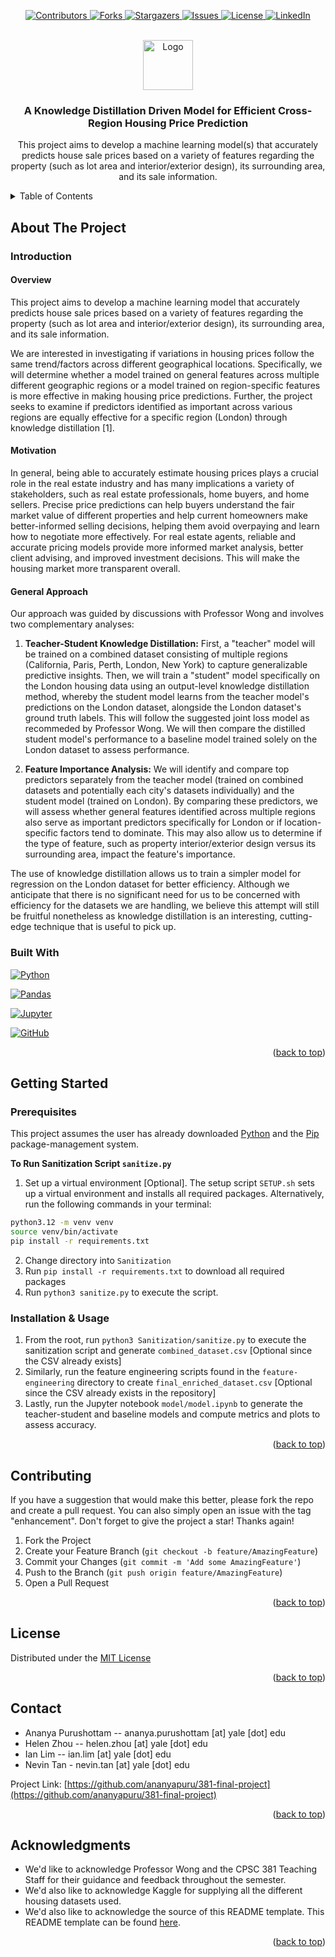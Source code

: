 <p align="center">
  <a href="https://github.com/ananyapuru/381-final-project/graphs/contributors">
    <img src="https://img.shields.io/github/contributors/ananyapuru/381-final-project?style=for-the-badge" alt="Contributors">
  </a>
  <a href="https://github.com/ananyapuru/381-final-project/network/members">
    <img src="https://img.shields.io/github/forks/ananyapuru/381-final-project?style=for-the-badge" alt="Forks">
  </a>
  <a href="https://github.com/ananyapuru/381-final-project/stargazers">
    <img src="https://img.shields.io/github/stars/ananyapuru/381-final-project?style=for-the-badge" alt="Stargazers">
  </a>
  <a href="https://github.com/ananyapuru/381-final-project/issues">
    <img src="https://img.shields.io/github/issues/ananyapuru/381-final-project?style=for-the-badge" alt="Issues">
  </a>
  <a href="https://github.com/ananyapuru/381-final-project/blob/main/LICENSE">
    <img src="https://img.shields.io/github/license/ananyapuru/381-final-project?style=for-the-badge" alt="License">
  </a>
  <a href="https://linkedin.com/in/ananya-purushottam">
    <img src="https://img.shields.io/badge/LinkedIn-blue?style=for-the-badge&logo=linkedin&logoColor=white" alt="LinkedIn">
  </a>
</p>

<!-- PROJECT LOGO -->
<br />
<div align="center">
  <a href="https://github.com/ananyapuru/381-final-project/">
    <img src="https://cdn-icons-png.flaticon.com/512/8637/8637099.png" alt="Logo" width="80" height="80">
  </a>

<h3 align="center">A Knowledge Distillation Driven Model for Efficient Cross-Region Housing Price Prediction</h3>

  <p align="center">
    This project aims to develop a machine learning model(s) that accurately predicts house sale prices based on a variety of features regarding the property (such as lot area and interior/exterior design), its surrounding area, and its sale information.
    <br />
  </p>
</div>



<!-- TABLE OF CONTENTS -->
<details>
  <summary>Table of Contents</summary>
  <ol>
    <li>
      <a href="#about-the-project">About The Project</a>
      <ul>
        <li><a href="#built-with">Built With</a></li>
      </ul>
    </li>
    <li>
      <a href="#getting-started">Getting Started</a>
      <ul>
        <li><a href="#prerequisites">Prerequisites</a></li>
        <li><a href="#installation">Installation</a></li>
      </ul>
    </li>
    <li><a href="#usage">Usage</a></li>
    <li><a href="#contributing">Contributing</a></li>
    <li><a href="#license">License</a></li>
    <li><a href="#contact">Contact</a></li>
    <li><a href="#acknowledgments">Acknowledgments</a></li>
  </ol>
</details>



<!-- ABOUT THE PROJECT -->
## About The Project

### Introduction

#### Overview
This project aims to develop a machine learning model that accurately predicts house sale prices based on a variety of features regarding the property (such as lot area and interior/exterior design), its surrounding area, and its sale information.

We are interested in investigating if variations in housing prices follow the same trend/factors across different geographical locations. Specifically, we will determine whether a model trained on general features across multiple different geographic regions or a model trained on region-specific features is more effective in making housing price predictions. Further, the project seeks to examine if predictors identified as important across various regions are equally effective for a specific region (London) through knowledge distillation [1].

#### Motivation
In general, being able to accurately estimate housing prices plays a crucial role in the real estate industry and has many implications a variety of stakeholders, such as real estate professionals, home buyers, and home sellers. Precise price predictions can help buyers understand the fair market value of different properties and help current homeowners make better-informed selling decisions, helping them avoid overpaying and learn how to negotiate more effectively. For real estate agents, reliable and accurate pricing models provide more informed market analysis, better client advising, and improved investment decisions. This will make the housing market more transparent overall.

#### General Approach
Our approach was guided by discussions with Professor Wong and involves two complementary analyses:

1. **Teacher-Student Knowledge Distillation:**
First, a "teacher" model will be trained on a combined dataset consisting of multiple regions (California, Paris, Perth, London, New York) to capture generalizable predictive insights. Then, we will train a "student" model specifically on the London housing data using an output-level knowledge distillation method, whereby the student model learns from the teacher model's predictions on the London dataset, alongside the London dataset's ground truth labels. This will follow the suggested joint loss model as recommeded by Professor Wong. We will then compare the distilled student model's performance to a baseline model trained solely on the London dataset to assess performance.

2. **Feature Importance Analysis:**
We will identify and compare top predictors separately from the teacher model (trained on combined datasets and potentially each city's datasets individually) and the student model (trained on London). By comparing these predictors, we will assess whether general features identified across multiple regions also serve as important predictors specifically for London or if location-specific factors tend to dominate. This may also allow us to determine if the type of feature, such as property interior/exterior design versus its surrounding area, impact the feature's importance.

The use of knowledge distillation allows us to train a simpler model for regression on the London dataset for better efficiency. Although we anticipate that there is no significant need for us to be concerned with efficiency for the datasets we are handling, we believe this attempt will still be fruitful nonetheless as knowledge distillation is an interesting, cutting-edge technique that is useful to pick up.


### Built With

[![Python][Python-badge]][Python-url]

[![Pandas][Pandas-badge]][Pandas-url]

[![Jupyter][Jupyter-badge]][Jupyter-url]

[![GitHub][GitHub-badge]][GitHub-url]


<p align="right">(<a href="#readme-top">back to top</a>)</p>



<!-- GETTING STARTED -->
## Getting Started

### Prerequisites
This project assumes the user has already downloaded [Python](https://www.python.org/downloads/) and the [Pip](https://pip.pypa.io/en/stable/installation/) package-management system.

**To Run Sanitization Script `sanitize.py`**
1. Set up a virtual environment [Optional]. The setup script `SETUP.sh` sets up a virtual environment and installs all required packages. Alternatively, run the following commands in your terminal:
```sh
python3.12 -m venv venv
source venv/bin/activate
pip install -r requirements.txt
```
2. Change directory into `Sanitization`
3. Run `pip install -r requirements.txt` to download all required packages
4. Run `python3 sanitize.py` to execute the script.


### Installation & Usage 

1. From the root, run `python3 Sanitization/sanitize.py` to execute the sanitization script and generate `combined_dataset.csv` [Optional since the CSV already exists]
2. Similarly, run the feature engineering scripts found in the `feature-engineering` directory to create `final_enriched_dataset.csv` [Optional since the CSV already exists in the repository]
3. Lastly, run the Jupyter notebook `model/model.ipynb` to generate the teacher-student and baseline models and compute metrics and plots to assess accuracy.

<p align="right">(<a href="#readme-top">back to top</a>)</p>


<!-- CONTRIBUTING -->
## Contributing

If you have a suggestion that would make this better, please fork the repo and create a pull request. You can also simply open an issue with the tag "enhancement".
Don't forget to give the project a star! Thanks again!

1. Fork the Project
2. Create your Feature Branch (`git checkout -b feature/AmazingFeature`)
3. Commit your Changes (`git commit -m 'Add some AmazingFeature'`)
4. Push to the Branch (`git push origin feature/AmazingFeature`)
5. Open a Pull Request

<p align="right">(<a href="#readme-top">back to top</a>)</p>


<!-- LICENSE -->
## License

Distributed under the [MIT License](https://opensource.org/license/mit)

<p align="right">(<a href="#readme-top">back to top</a>)</p>



<!-- CONTACT -->
## Contact
- Ananya Purushottam -- ananya.purushottam [at] yale [dot] edu
- Helen Zhou -- helen.zhou [at] yale [dot] edu
- Ian Lim -- ian.lim [at] yale [dot] edu
- Nevin Tan - nevin.tan [at] yale [dot] edu

Project Link: [https://github.com/ananyapuru/381-final-project](https://github.com/ananyapuru/381-final-project)

<p align="right">(<a href="#readme-top">back to top</a>)</p>


<!-- ACKNOWLEDGMENTS -->
## Acknowledgments

* We'd like to acknowledge Professor Wong and the CPSC 381 Teaching Staff for their guidance and feedback throughout the semester.
* We'd also like to acknowledge Kaggle for supplying all the different housing datasets used.
* We'd also like to acknowledge the source of this README template. This README template can be found [here](https://github.com/othneildrew/Best-README-Template/tree/main).

<p align="right">(<a href="#readme-top">back to top</a>)</p>


<!-- MARKDOWN LINKS & IMAGES -->
<!-- https://www.markdownguide.org/basic-syntax/#reference-style-links -->
[contributors-shield]: https://img.shields.io/github/contributors/ananyapuru/381-final-project.svg?style=for-the-badge
[contributors-url]: https://github.com/ananyapuru/381-final-project/graphs/contributors
[forks-shield]: https://img.shields.io/github/forks/ananyapuru/381-final-project.svg?style=for-the-badge
[forks-url]: https://github.com/ananyapuru/381-final-project/network/members
[stars-shield]: https://img.shields.io/github/stars/ananyapuru/381-final-project.svg?style=for-the-badge
[stars-url]: https://github.com/ananyapuru/381-final-project/stargazers
[issues-shield]: https://img.shields.io/github/issues/ananyapuru/381-final-project.svg?style=for-the-badge
[issues-url]: https://github.com/ananyapuru/381-final-project/issues
[license-shield]: https://img.shields.io/github/license/ananyapuru/381-final-project.svg?style=for-the-badge
[license-url]: https://opensource.org/license/mit
[linkedin-shield]: https://img.shields.io/badge/-LinkedIn-black.svg?style=for-the-badge&logo=linkedin&colorB=555
[linkedin-url]: https://linkedin.com/in/ananya-purushottam
[product-screenshot]: images/screenshot.png
[Python-badge]: https://img.shields.io/badge/Python-3776AB?style=for-the-badge&logo=python&logoColor=white
[Python-url]: https://www.python.org/
[Pandas-badge]: https://img.shields.io/badge/Pandas-150458?style=for-the-badge&logo=pandas&logoColor=white
[Pandas-url]: https://pandas.pydata.org/
[Jupyter-badge]: https://img.shields.io/badge/Jupyter-F37626?style=for-the-badge&logo=jupyter&logoColor=white
[Jupyter-url]: https://jupyter.org/
[GitHub-badge]: https://img.shields.io/badge/GitHub-100000?style=for-the-badge&logo=github&logoColor=white
[GitHub-url]: https://github.com/
